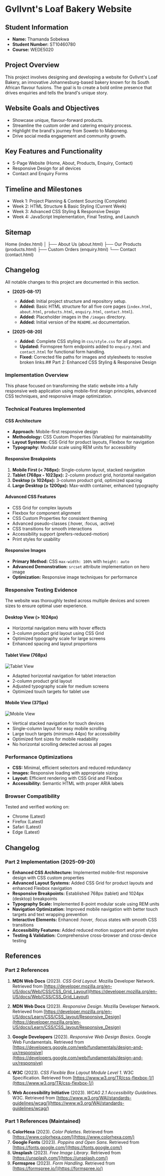 # Gvllvnt's Loaf Bakery Website

## Student Information
- **Name:** Thamanda Sobekwa
- **Student Number:** ST10460780
- **Course:** WEDE5020

## Project Overview
This project involves designing and developing a website for Gvllvnt's Loaf Bakery, an innovative Johannesburg-based bakery known for its South African flavour fusions. The goal is to create a bold online presence that drives enquiries and tells the brand's unique story.

## Website Goals and Objectives
- Showcase unique, flavour-forward products.
- Streamline the custom order and catering enquiry process.
- Highlight the brand's journey from Soweto to Maboneng.
- Drive social media engagement and community growth.

## Key Features and Functionality
- 5-Page Website (Home, About, Products, Enquiry, Contact)
- Responsive Design for all devices
- Contact and Enquiry Forms

## Timeline and Milestones
- Week 1: Project Planning & Content Sourcing (Complete)
- Week 2: HTML Structure & Basic Styling (Current Week)
- Week 3: Advanced CSS Styling & Responsive Design
- Week 4: JavaScript Implementation, Final Testing, and Launch

## Sitemap
Home (index.html)
│
├── About Us (about.html)
├── Our Products (products.html)
├── Custom Orders (enquiry.html)
└── Contact (contact.html)

## Changelog
All notable changes to this project are documented in this section.

- **[2025-08-17]**
  - **Added:** Initial project structure and repository setup.
  - **Added:** Basic HTML structure for all five core pages (`index.html`, `about.html`, `products.html`, `enquiry.html`, `contact.html`).
  - **Added:** Placeholder images in the `/images` directory.
  - **Added:** Initial version of the `README.md` documentation.

- **[2025-08-20]**
  - **Added:** Complete CSS styling in `css/style.css` for all pages.
  - **Updated:** Formspree form endpoints added to `enquiry.html` and `contact.html` for functional form handling.
  - **Fixed:** Corrected file paths for images and stylesheets to resolve broken links.## Part 2: Enhanced CSS Styling & Responsive Design

### Implementation Overview
This phase focused on transforming the static website into a fully responsive web application using mobile-first design principles, advanced CSS techniques, and responsive image optimization.

### Technical Features Implemented

#### CSS Architecture
- **Approach:** Mobile-first responsive design
- **Methodology:** CSS Custom Properties (Variables) for maintainability
- **Layout Systems:** CSS Grid for product layouts, Flexbox for navigation
- **Typography:** Modular scale using REM units for accessibility

#### Responsive Breakpoints
1. **Mobile First (< 768px):** Single-column layout, stacked navigation
2. **Tablet (768px - 1023px):** 2-column product grid, horizontal navigation
3. **Desktop (≥ 1024px):** 3-column product grid, optimized spacing
4. **Large Desktop (≥ 1200px):** Max-width container, enhanced typography

#### Advanced CSS Features
- CSS Grid for complex layouts
- Flexbox for component alignment
- CSS Custom Properties for consistent theming
- Advanced pseudo-classes (:hover, :focus, :active)
- CSS transitions for smooth interactions
- Accessibility support (prefers-reduced-motion)
- Print styles for usability

#### Responsive Images
- **Primary Method:** CSS `max-width: 100%` with `height: auto`
- **Advanced Demonstration:** `srcset` attribute implementation on hero image
- **Optimization:** Responsive image techniques for performance

### Responsive Testing Evidence

The website was thoroughly tested across multiple devices and screen sizes to ensure optimal user experience.

#### Desktop View (> 1024px)
- Horizontal navigation menu with hover effects
- 3-column product grid layout using CSS Grid
- Optimized typography scale for large screens
- Enhanced spacing and layout proportions

#### Tablet View (768px)
![Tablet View](Media/tabletview.png)
- Adapted horizontal navigation for tablet interaction
- 2-column product grid layout
- Adjusted typography scale for medium screens
- Optimized touch targets for tablet use

#### Mobile View (375px)
![Mobile View](Media/mobileview.png)
- Vertical stacked navigation for touch devices
- Single-column layout for easy mobile scrolling
- Large touch targets (minimum 44px) for accessibility
- Optimized font sizes for mobile readability
- No horizontal scrolling detected across all pages

### Performance Optimizations
- **CSS:** Minimal, efficient selectors and reduced redundancy
- **Images:** Responsive loading with appropriate sizing
- **Layout:** Efficient rendering with CSS Grid and Flexbox
- **Accessibility:** Semantic HTML with proper ARIA labels

### Browser Compatibility
Tested and verified working on:
- Chrome (Latest)
- Firefox (Latest)
- Safari (Latest)
- Edge (Latest)

## Changelog

### Part 2 Implementation (2025-09-20)
- **Enhanced CSS Architecture:** Implemented mobile-first responsive design with CSS custom properties
- **Advanced Layout Systems:** Added CSS Grid for product layouts and enhanced Flexbox navigation
- **Responsive Breakpoints:** Established 768px (tablet) and 1024px (desktop) breakpoints
- **Typography Scale:** Implemented 8-point modular scale using REM units
- **Navigation Optimization:** Improved mobile navigation with better touch targets and text wrapping prevention
- **Interactive Elements:** Enhanced :hover, :focus states with smooth CSS transitions
- **Accessibility Features:** Added reduced motion support and print styles
- **Testing & Validation:** Comprehensive cross-browser and cross-device testing



## References

### Part 2 References
1. **MDN Web Docs** (2023). *CSS Grid Layout*. Mozilla Developer Network. Retrieved from [https://developer.mozilla.org/en-US/docs/Web/CSS/CSS_Grid_Layout](https://developer.mozilla.org/en-US/docs/Web/CSS/CSS_Grid_Layout)

2. **MDN Web Docs** (2023). *Responsive Design*. Mozilla Developer Network. Retrieved from [https://developer.mozilla.org/en-US/docs/Learn/CSS/CSS_layout/Responsive_Design](https://developer.mozilla.org/en-US/docs/Learn/CSS/CSS_layout/Responsive_Design)

3. **Google Developers** (2023). *Responsive Web Design Basics*. Google Web Fundamentals. Retrieved from [https://developers.google.com/web/fundamentals/design-and-ux/responsive](https://developers.google.com/web/fundamentals/design-and-ux/responsive)

4. **W3C** (2023). *CSS Flexible Box Layout Module Level 1*. W3C Specification. Retrieved from [https://www.w3.org/TR/css-flexbox-1/](https://www.w3.org/TR/css-flexbox-1/)

5. **Web Accessibility Initiative** (2023). *WCAG 2.1 Accessibility Guidelines*. W3C. Retrieved from [https://www.w3.org/WAI/standards-guidelines/wcag/](https://www.w3.org/WAI/standards-guidelines/wcag/)

### Part 1 References (Maintained)
6. **ColorHexa** (2023). *Color Palettes*. Retrieved from [https://www.colorhexa.com/](https://www.colorhexa.com/)
7. **Google Fonts** (2023). *Poppins and Open Sans*. Retrieved from [https://fonts.google.com/](https://fonts.google.com/)
8. **Unsplash** (2023). *Free Image Library*. Retrieved from [https://unsplash.com/](https://unsplash.com/)
9. **Formspree** (2023). *Form Handling*. Retrieved from [https://formspree.io/](https://formspree.io/)
